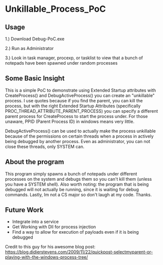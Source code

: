 # Unkillable_Process_PoC

## Usage
1.) Download Debug-PoC.exe

2.) Run as Administrator

3.) Look in task manager, procexp, or tasklist to view that a bunch of notepads have been spawned under random processes

## Some Basic Insight
This is a simple PoC to demonstrate using Extended Startup attributes with CreateProcess() and DebugActiveProcess() you can create an "unkillable" process. I use quotes because if you find the parent, you can kill the process, but with the right Extended Startup Attributes (specifically PROC_THREAD_ATTRIBUTE_PARENT_PROCESS) you can specify a different parent process for CreateProcess to start the process under. For those unaware, PPID (Parent Process ID) in windows means very little.

DebugActiveProcess() can be used to actually make the process unkillable because of the permissions on certain threads when a process in actively being debugged by another process. Even as administrator, you can not close these threads, only SYSTEM can. 

## About the program
This program simply spawns a bunch of notepads under different processes on the system and debugs them so you can't kill them (unless you have a SYSTEM shell). Also worth noting: the program that is being debugged will not actually be running, since it is waiting for debug commands. Lastly, Im not a CS major so don't laugh at my code. Thanks.

## Future Work
- Integrate into a service
- Get Working with Dll for process injection
- Find a way to allow for execution of payloads even if it is being debugged

Credit to this guy for his awesome blog post:
https://blog.didierstevens.com/2009/11/22/quickpost-selectmyparent-or-playing-with-the-windows-process-tree/


